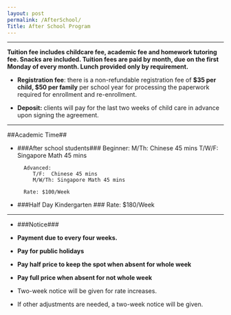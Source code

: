 ```yaml
---
layout: post
permalink: /AfterSchool/
Title: After School Program
---
```


----------

**Tuition fee includes childcare fee, academic fee and homework tutoring fee. Snacks are included. Tuition fees are paid by month, due on the first Monday of every month.  Lunch provided only by requirement.**
 

-  **Registration fee**: there is a non-refundable registration fee of **$35 per child, $50 per family** per school year for processing the paperwork required for enrollment and re-enrollment.

-  **Deposit:**  clients will pay for the last two weeks of child care in advance upon signing the agreement. 


----------

##Academic Time##

- ###After school students###
        Beginner:
           M/Th:  Chinese 45 mins
           T/W/F: Singapore Math 45 mins

        Advanced:
           T/F:  Chinese 45 mins
           M/W/Th: Singapore Math 45 mins
        
        Rate: $100/Week

- ###Half Day Kindergarten ### Rate: $180/Week

----------
- ###Notice###

- **Payment due to every four weeks.** 

- **Pay for public holidays**

- **Pay half price to keep the spot when absent for whole week**

- **Pay full price when absent for not whole week**

- Two-week notice will be given for rate increases.

- If other adjustments are needed, a two-week notice will be given.   
